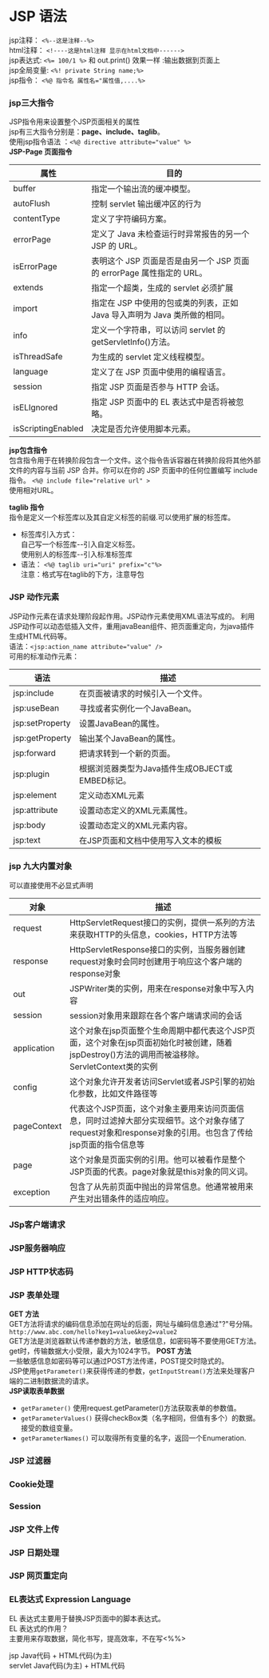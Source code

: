 # JSP 语法
jsp注释：  `<%--这是注释--%>`   
html注释： `<!----这是html注释 显示在html文档中------>`  
jsp表达式:  `<%= 100/1 %>` 和 out.print() 效果一样 :输出数据到页面上  
jsp全局变量: `<%! private String name;%>`  
jsp指令： `<%@ 指令名 属性名="属性值,....%>`  

### **jsp三大指令** 
JSP指令用来设置整个JSP页面相关的属性  
jsp有三大指令分别是：**page、include、taglib**。  
使用jsp指令语法 ：`<%@ directive attribute="value" %>`  
**JSP-Page 页面指令**  

|属性	|目的|
|---|---|
|buffer|	指定一个输出流的缓冲模型。|
|autoFlush	|控制 servlet 输出缓冲区的行为|
|contentType	|定义了字符编码方案。|
|errorPage	|定义了 Java 未检查运行时异常报告的另一个 JSP 的 URL。|
|isErrorPage	|表明这个 JSP 页面是否是由另一个 JSP 页面的 errorPage 属性指定的 URL。|
|extends|	指定一个超类，生成的 servlet 必须扩展|
|import	|指定在 JSP 中使用的包或类的列表，正如 Java 导入声明为 Java 类所做的相同。|
|info|	定义一个字符串，可以访问 servlet 的 getServletInfo()方法。|
|isThreadSafe	|为生成的 servlet 定义线程模型。|
|language	|定义了在 JSP 页面中使用的编程语言。|
|session	|指定 JSP 页面是否参与 HTTP 会话。|
|isELIgnored|指定 JSP 页面中的 EL 表达式中是否将被忽略。|
|isScriptingEnabled|	决定是否允许使用脚本元素。|

**jsp包含指令**  
包含指令用于在转换阶段包含一个文件。这个指令告诉容器在转换阶段将其他外部文件的内容与当前 JSP 合并。你可以在你的 JSP 页面中的任何位置编写 include 指令。 
`<%@ include file="relative url" >`  
使用相对URL。

**taglib 指令**  
指令是定义一个标签库以及其自定义标签的前缀.可以使用扩展的标签库。 
 
* 标签库引入方式：  
自己写一个标签库--引入自定义标签。  
使用别人的标签库--引入标准标签库  
* 语法： 
`<%@ taglib uri="uri" prefix="c"%>`  
注意：格式写在taglib的下方，注意导包  



### JSP 动作元素  
JSP动作元素在请求处理阶段起作用。JSP动作元素使用XML语法写成的。
利用JSP动作可以动态低插入文件，重用javaBean组件、把页面重定向，为java插件生成HTML代码等。  
语法：`<jsp:action_name attribute="value" />`  
可用的标准动作元素：  

|**语法**|**描述**|
|---|---|
|jsp:include	|在页面被请求的时候引入一个文件。|
|jsp:useBean	|寻找或者实例化一个JavaBean。|
|jsp:setProperty	|设置JavaBean的属性。|
|jsp:getProperty	|输出某个JavaBean的属性。|
|jsp:forward	|把请求转到一个新的页面。|
|jsp:plugin	|根据浏览器类型为Java插件生成OBJECT或EMBED标记。|
|jsp:element	|定义动态XML元素|
|jsp:attribute	|设置动态定义的XML元素属性。|
|jsp:body	|设置动态定义的XML元素内容。|
|jsp:text	|在JSP页面和文档中使用写入文本的模板|

### jsp 九大内置对象
可以直接使用不必显式声明  

|对象| 描述|
|---|---|
|request| HttpServletRequest接口的实例，提供一系列的方法来获取HTTP的头信息，cookies，HTTP方法等|
|response|HttpServletResponse接口的实例，当服务器创建request对象时会同时创建用于响应这个客户端的response对象|
|out|JSPWriter类的实例，用来在response对象中写入内容|
|session|session对象用来跟踪在各个客户端请求间的会话|
|application|这个对象在jsp页面整个生命周期中都代表这个JSP页面，这个对象在jsp页面初始化时被创建，随着jspDestroy()方法的调用而被溢移除。ServletContext类的实例|
|config|这个对象允许开发者访问Servlet或者JSP引擎的初始化参数，比如文件路径等|
|pageContext|代表这个JSP页面，这个对象主要用来访问页面信息，同时过滤掉大部分实现细节。这个对象存储了request对象和response对象的引用。也包含了传给jsp页面的指令信息等|
|page|这个对象是页面实例的引用。他可以被看作是整个JSP页面的代表。page对象就是this对象的同义词。|
|exception|包含了从先前页面中抛出的异常信息。他通常被用来产生对出错条件的适应响应。|

### JSp客户端请求 
### JSP服务器响应 
### JSP HTTP状态码
### JSP 表单处理
**GET 方法**   
GET方法将请求的编码信息添加在网址的后面，网址与编码信息通过"?"号分隔。  
`http://www.abc.com/hello?key1=value&key2=value2`  
GET方法是浏览器默认传递参数的方法，敏感信息，如密码等不要使用GET方法。  
get时，传输数据大小受限，最大为1024字节。
**POST 方法**  
一些敏感信息如密码等可以通过POST方法传递，POST提交时隐式的。  
JSP使用`getParameter()`来获得传递的参数，`getInputStream()`方法来处理客户端的二进制数据流的请求。  
**JSP读取表单数据**  
* `getParameter()` 使用request.getParameter()方法获取表单的参数值。
* `getParameterValues()` 获得checkBox类（名字相同，但值有多个）的数据。接受的数组变量。
* `getParameterNames()` 可以取得所有变量的名字，返回一个Enumeration. 
### JSP 过滤器
### Cookie处理 
### Session 
### JSP 文件上传
### JSP 日期处理
### JSP 网页重定向
### EL表达式 Expression Language
EL 表达式主要用于替换JSP页面中的脚本表达式。  
EL 表达式的作用？  
主要用来存取数据，简化书写，提高效率，不在写<%%>  






























jsp Java代码 + HTML代码(为主)  
 servlet Java代码(为主) + HTML代码  
